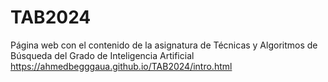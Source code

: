# TAB2024
Página web con el contenido de la asignatura de Técnicas y Algoritmos de Búsqueda del Grado de Inteligencia Artificial
https://ahmedbegggaua.github.io/TAB2024/intro.html